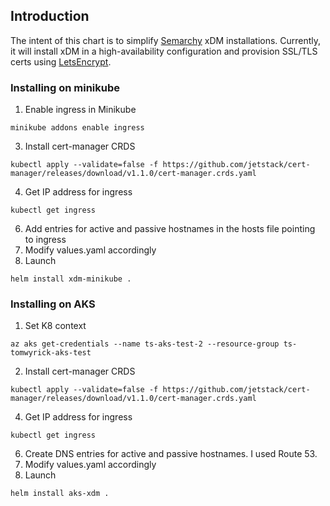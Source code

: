 ## Introduction
The intent of this chart is to simplify [Semarchy](https://semarchy.com) xDM installations. Currently, it will install xDM in a high-availability configuration and provision SSL/TLS certs using [LetsEncrypt](https://letsencrypt.org/).

### Installing on minikube

1. Enable ingress in Minikube
```
minikube addons enable ingress
```
3. Install cert-manager CRDS
```
kubectl apply --validate=false -f https://github.com/jetstack/cert-manager/releases/download/v1.1.0/cert-manager.crds.yaml
```
4. Get IP address for ingress
```
kubectl get ingress
```
6. Add entries for active and passive hostnames in the hosts file pointing to ingress
7. Modify values.yaml accordingly
8. Launch
```
helm install xdm-minikube .
```
### Installing on AKS
1. Set K8 context
```
az aks get-credentials --name ts-aks-test-2 --resource-group ts-tomwyrick-aks-test
```
2. Install cert-manager CRDS
```
kubectl apply --validate=false -f https://github.com/jetstack/cert-manager/releases/download/v1.1.0/cert-manager.crds.yaml
```
4. Get IP address for ingress
```
kubectl get ingress
```
6. Create DNS entries for active and passive hostnames. I used Route 53.
7. Modify values.yaml accordingly
8. Launch
```
helm install aks-xdm .
```
